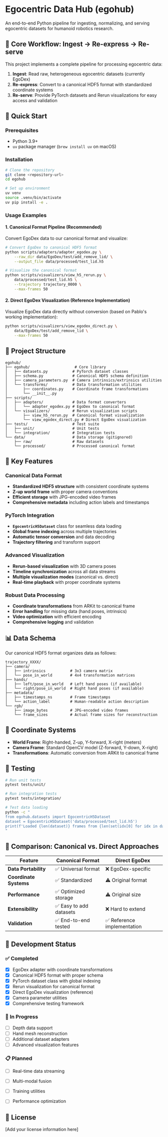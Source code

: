 # Egocentric Data Hub (egohub)

An end-to-end Python pipeline for ingesting, normalizing, and serving egocentric datasets for humanoid robotics research.

## 🎯 **Core Workflow: Ingest → Re-express → Re-serve**

This project implements a complete pipeline for processing egocentric data:

1. **Ingest**: Read raw, heterogeneous egocentric datasets (currently EgoDex)
2. **Re-express**: Convert to a canonical HDF5 format with standardized coordinate systems
3. **Re-serve**: Provide PyTorch datasets and Rerun visualizations for easy access and validation

## 🚀 **Quick Start**

### Prerequisites

- Python 3.9+
- `uv` package manager (`brew install uv` on macOS)

### Installation

```bash
# Clone the repository
git clone <repository-url>
cd egohub

# Set up environment
uv venv
source .venv/bin/activate
uv pip install -e .
```

### Usage Examples

#### 1. **Canonical Format Pipeline** (Recommended)

Convert EgoDex data to our canonical format and visualize:

```bash
# Convert EgoDex to canonical HDF5 format
python scripts/adapters/adapter_egodex.py \
    --raw_dir data/EgoDex/test/add_remove_lid/ \
    --output_file data/processed/test_lid.h5

# Visualize the canonical format
python scripts/visualizers/view_h5_rerun.py \
    data/processed/test_lid.h5 \
    --trajectory trajectory_0000 \
    --max-frames 50
```

#### 2. **Direct EgoDex Visualization** (Reference Implementation)

Visualize EgoDex data directly without conversion (based on Pablo's working implementation):

```bash
python scripts/visualizers/view_egodex_direct.py \
    data/EgoDex/test/add_remove_lid \
    --max-frames 50
```

## 📁 **Project Structure**

```
egohub/
├── egohub/                    # Core library
│   ├── datasets.py           # PyTorch dataset classes
│   ├── schema.py             # Canonical HDF5 schema definition
│   ├── camera_parameters.py  # Camera intrinsics/extrinsics utilities
│   └── transforms/           # Data transformation utilities
│       ├── coordinates.py    # Coordinate frame transformations
│       └── __init__.py
├── scripts/
│   ├── adapters/             # Data format converters
│   │   └── adapter_egodex.py # EgoDex to canonical format
│   └── visualizers/          # Rerun visualization scripts
│       ├── view_h5_rerun.py  # Canonical format visualization
│       └── view_egodex_direct.py # Direct EgoDex visualization
├── tests/                    # Test suite
│   ├── unit/                 # Unit tests
│   └── integration/          # Integration tests
└── data/                     # Data storage (gitignored)
    ├── raw/                  # Raw datasets
    └── processed/            # Processed canonical format
```

## 🔧 **Key Features**

### **Canonical Data Format**
- **Standardized HDF5 structure** with consistent coordinate systems
- **Z-up world frame** with proper camera conventions
- **Efficient storage** with JPG-encoded video frames
- **Comprehensive metadata** including action labels and timestamps

### **PyTorch Integration**
- **`EgocentricH5Dataset`** class for seamless data loading
- **Global frame indexing** across multiple trajectories
- **Automatic tensor conversion** and data decoding
- **Trajectory filtering** and transform support

### **Advanced Visualization**
- **Rerun-based visualization** with 3D camera poses
- **Timeline synchronization** across all data streams
- **Multiple visualization modes** (canonical vs. direct)
- **Real-time playback** with proper coordinate systems

### **Robust Data Processing**
- **Coordinate transformations** from ARKit to canonical frame
- **Error handling** for missing data (hand poses, intrinsics)
- **Video optimization** with efficient encoding
- **Comprehensive logging** and validation

## 📊 **Data Schema**

Our canonical HDF5 format organizes data as follows:

```
trajectory_XXXX/
├── camera/
│   ├── intrinsics           # 3x3 camera matrix
│   └── pose_in_world        # 4x4 transformation matrices
├── hands/
│   ├── left/pose_in_world   # Left hand poses (if available)
│   └── right/pose_in_world  # Right hand poses (if available)
├── metadata/
│   ├── timestamps_ns        # Frame timestamps
│   └── action_label         # Human-readable action description
└── rgb/
    ├── image_bytes          # JPG-encoded video frames
    └── frame_sizes          # Actual frame sizes for reconstruction
```

## 🎯 **Coordinate Systems**

- **World Frame**: Right-handed, Z-up, Y-forward, X-right (meters)
- **Camera Frame**: Standard OpenCV model (Z-forward, Y-down, X-right)
- **Transformations**: Automatic conversion from ARKit to canonical frame

## 🧪 **Testing**

```bash
# Run unit tests
pytest tests/unit/

# Run integration tests
pytest tests/integration/

# Test data loading
python -c "
from egohub.datasets import EgocentricH5Dataset
dataset = EgocentricH5Dataset('data/processed/test_lid.h5')
print(f'Loaded {len(dataset)} frames from {len(set(idx[0] for idx in dataset.frame_index))} trajectories')
"
```

## 🔄 **Comparison: Canonical vs. Direct Approaches**

| Feature | Canonical Format | Direct EgoDex |
|---------|------------------|---------------|
| **Data Portability** | ✅ Universal format | ❌ EgoDex-specific |
| **Coordinate Systems** | ✅ Standardized | ⚠️ Original format |
| **Performance** | ✅ Optimized storage | ⚠️ Original size |
| **Extensibility** | ✅ Easy to add datasets | ❌ Hard to extend |
| **Validation** | ✅ End-to-end tested | ✅ Reference implementation |

## 🚧 **Development Status**

### ✅ **Completed**
- [x] EgoDex adapter with coordinate transformations
- [x] Canonical HDF5 format with proper schema
- [x] PyTorch dataset class with global indexing
- [x] Rerun visualization for canonical format
- [x] Direct EgoDex visualization (reference)
- [x] Camera parameter utilities
- [x] Comprehensive testing framework

### 🔄 **In Progress**
- [ ] Depth data support
- [ ] Hand mesh reconstruction
- [ ] Additional dataset adapters
- [ ] Advanced visualization features

### 📋 **Planned**
- [ ] Real-time data streaming
- [ ] Multi-modal fusion
- [ ] Training utilities
- [ ] Performance optimization



## 📄 **License**

[Add your license information here]

